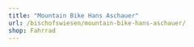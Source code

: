 ```yaml
---
title: "Mountain Bike Hans Aschauer"
url: /bischofswiesen/mountain-bike-hans-aschauer/
shop: Fahrrad
---
```

